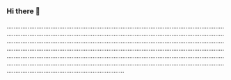 ### Hi there 👋

...........................................................................................................................................................................................................................................................................................................................................................................................................................................................................................................................................................................................................................................................................................................................................................................................................................................
